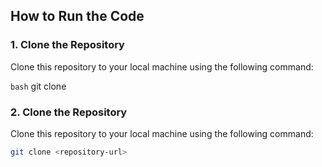 ## How to Run the Code

### 1. Clone the Repository
Clone this repository to your local machine using the following command:

``bash``
git clone <repository-url>

### 2. Clone the Repository
Clone this repository to your local machine using the following command:

```bash
git clone <repository-url>

